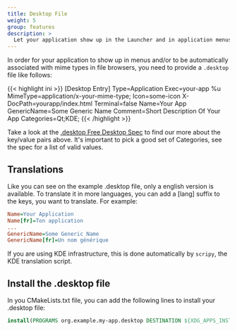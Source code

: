 ```yaml
---
title: Desktop File
weight: 5
group: features
description: >
  Let your application show up in the Launcher and in application menus.
---
```


In order for your application to show up in menus and/or to be automatically associated with mime types in file browsers, you need to provide a `.desktop` file like follows: 

{{< highlight ini >}}
[Desktop Entry]
Type=Application
Exec=your-app %u
MimeType=application/x-your-mime-type;
Icon=some-icon
X-DocPath=yourapp/index.html
Terminal=false
Name=Your App
GenericName=Some Generic Name
Comment=Short Description Of Your App
Categories=Qt;KDE;
{{< /highlight >}}

Take a look at the [.desktop Free Desktop Spec](http://standards.freedesktop.org/desktop-entry-spec/latest/) to find our more about the key/value pairs above. It's important to pick a good set of Categories, see the spec for a list of valid values. 

## Translations

Like you can see on the example .desktop file, only a english version is available. To translate it in more languages, you can add a [lang] suffix to the keys, you want to translate. For example:

```ini
Name=Your Application
Name[fr]=Ton application
...
GenericName=Some Generic Name
GenericName[fr]=Un nom générique
```

If you are using KDE infrastructure, this is done automatically by `scripy`, the KDE translation script.

## Install the .desktop file

In you CMakeLists.txt file, you can add the following lines to install your .desktop file:

```cmake
install(PROGRAMS org.example.my-app.desktop DESTINATION ${XDG_APPS_INSTALL_DIR})
```
